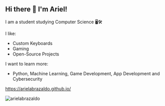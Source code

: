 ## Hi there 👋 I'm Ariel!

I am a student studying Computer Science 🖥️🛠️

I like:
- Custom Keyboards
- Gaming
- Open-Source Projects

I want to learn more:
- Python, Machine Learning, Game Development, App Development and Cybersecurity

https://arielabrazaldo.github.io/

![arielabrazaldo](https://komarev.com/ghpvc/?username=yourusername&color=blue)


